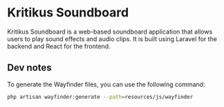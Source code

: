 
# Kritikus Soundboard
Kritikus Soundboard is a web-based soundboard application that allows users to play sound effects and audio clips. It is built using Laravel for the backend and React for the frontend.

## Dev notes

To generate the Wayfinder files, you can use the following command:

```bash
php artisan wayfinder:generate --path=resources/js/wayfinder
```
